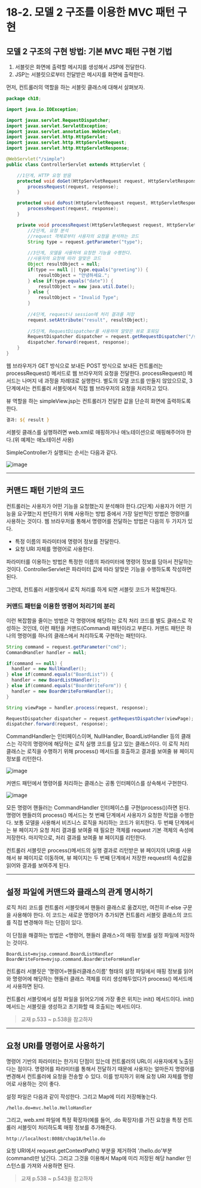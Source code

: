 # 18-2. 모델 2 구조를 이용한 MVC 패턴 구현
## 모델 2 구조의 구현 방법: 기본 MVC 패턴 구현 기법
1. 서블릿은 화면에 출력할 메시지를 생성해서 JSP에 전달한다.
2. JSP는 서블릿으로부터 전달받은 메시지를 화면에 출력한다. 

먼저, 컨트롤러의 역할을 하는 서블릿 클래스에 대해서 살펴보자.
```java
package ch18;

import java.io.IOException;

import javax.servlet.RequestDispatcher;
import javax.servlet.ServletException;
import javax.servlet.annotation.WebServlet;
import javax.servlet.http.HttpServlet;
import javax.servlet.http.HttpServletRequest;
import javax.servlet.http.HttpServletResponse;

@WebServlet("/simple")
public class ControllerServlet extends HttpServlet {

	//1단계, HTTP 요청 받음
	protected void doGet(HttpServletRequest request, HttpServletResponse response) throws ServletException, IOException {
		processRequest(request, response);
	}

	protected void doPost(HttpServletRequest request, HttpServletResponse response) throws ServletException, IOException {
		processRequest(request, response);
	}

	private void processRequest(HttpServletRequest request, HttpServletResponse response) throws ServletException, IOException {
		//2단계, 요청 분석
		//request 객체로부터 사용자의 요청을 분석하는 코드
		String type = request.getParameter("type");
		
		//3단계, 모델을 사용하여 요청한 기능을 수행한다.
		//사용자의 요청에 따라 알맞은 코드
		Object resultObject = null;
		if(type == null || type.equals("greeting")) {
			resultObject = "안녕하세요.";
		} else if(type.equals("date")) {
			resultObject = new java.util.Date();
		} else {
			resultObject = "Invalid Type";
		}
		
		//4단계, request나 session에 처리 결과를 저장
		request.setAttribute("result", resultObject);
		
		//5단계, RequestDispatcher를 사용하여 알맞은 뷰로 포워딩
		RequestDispatcher dispatcher = request.getRequestDispatcher("/simpleView.jsp");
		dispatcher.forward(request, response);
	}
}

```
웹 브라우저가 GET 방식으로 보내든 POST 방식으로 보내든 컨트롤러는 processRequest() 메서드로 웹 브라우저의 요청을 전달한다.
processRequest() 메서드는 나머지 네 과정을 차례대로 실행한다.
별도의 모델 코드를 만들지 않았으므로, 3단계에서는 컨트롤러 서블릿에서 직접 웹 브라우저의 요청을 처리하고 있다.

뷰 역할을 하는 simpleView.jsp는 컨트롤러가 전달한 값을 단순히 화면에 출력하도록 한다.
```jsp
결과: ${ result }
```
서블릿 클래스를 실행하려면 web.xml로 매핑하거나 애노테이션으로 매핑해주어야 한다.(위 예제는 애노테이션 사용)

SimpleController가 실행되는 순서는 다음과 같다.

![image](https://github.com/GYUNGAEEEE/JSP/assets/158580466/6dd83e08-d663-4985-b79f-82b394f1a46c)
***
## 커맨드 패턴 기반의 코드
컨트롤러는 사용자가 어떤 기능을 요청했는지 분석해야 한다.(2단계)
사용자가 어떤 기능을 요구했는지 판단하기 위해 사용하는 방법 중에서 가장 일반적인 방법은 명령어를 사용하는 것이다.
웹 브라우저를 통해서 명령어를 전달하는 방법은 다음의 두 가지가 있다.
- 특정 이름의 파라미터에 명령어 정보를 전달한다.
- 요청 URI 자체를 명령어로 사용한다.

파라미터를 이용하는 방법은 특정한 이름의 파라미터에 명령어 정보를 담아서 전달하는 것이다.
ControllerServlet은 파라미터 값에 따라 알맞은 기능을 수행하도록 작성하면 된다.

그런데, 컨트롤러 서블릿에서 로직 처리를 하게 되면 서블릿 코드가 복잡해진다.
### 커맨드 패턴을 이용한 명령어 처리기의 분리
이런 복잡함을 줄이는 방법은 각 명령어에 해당하는 로직 처리 코드를 별도 클래스로 작성하는 것인데, 
이런 패턴을 커맨드(Command) 패턴이라고 부른다. 
커맨드 패턴은 하나의 명령어를 하나의 클래스에서 처리하도록 구현하는 패턴이다.
```java
String command = request.getParameter("cmd");
CommandHandler handler = null;

if(command == null) {
  handler = new NullHandler();
} else if(command.equals("BoardList")) {
  handler = new BoardListHandler();
} else if(command.equals("BoardWriteForm")) {
  handler = new BoardWriteFormHandler();
}

String viewPage = handler.process(request, response);

RequestDispatcher dispatcher = request.getRequestDispatcher(viewPage);
dispatcher.forward(request, response);
```
CommandHandler는 인터페이스이며, NullHandler, BoardListHandler 등의 클래스는 각각의 명령어에 해당하는 로직 실행 코드를 담고 있는 클래스이다. 
이 로직 처리 클래스는 로직을 수행하기 위해 process() 메서드를 호출하고 결과를 보여줄 뷰 페이지 정보를 리턴한다.

![image](https://github.com/GYUNGAEEEE/JSP/assets/158580466/d01bcbf4-da2e-45fb-a208-f2ec655d5e1e)

커맨드 패턴에서 명령어를 처리하는 클래스는 공통 인터페이스를 상속해서 구현한다.

![image](https://github.com/GYUNGAEEEE/JSP/assets/158580466/5624546f-d3c0-4ba5-8ce2-cb2f260f424a)

모든 명령어 핸들러는 CommandHandler 인터페이스를 구현(process())하면 된다.
명령어 핸들러의 process() 메서드는 첫 번째 단계에서 사용자가 요청한 작업을 수행한다.
보통 모델을 사용해서 비즈니스 로직을 처리하는 코드가 위치한다.
두 번째 단계에서는 뷰 페이지가 요청 처리 결과를 보여줄 때 필요한 객체를 request 기본 객체의 속성에 저장한다. 
마지막으로, 처리 결과를 보여줄 뷰 페이지를 리턴한다.

컨트롤러 서블릿은 process()메서드의 실행 결과로 리턴받은 뷰 페이지의 URI를 사용해서 뷰 페이지로 이동하며, 
뷰 페이지는 두 번째 단계에서 저장한 request의 속성값을 읽어와 결과를 보여주게 된다.
***
## 설정 파일에 커맨드와 클래스의 관계 명시하기
로직 처리 코드를 컨트롤러 서블릿에서 핸들러 클래스로 옮겼지만, 여전히 if-else 구문을 사용해야 한다.
이 코드는 새로운 명령어가 추가되면 컨트롤러 서블릿 클래스의 코드를 직접 변경해야 하는 단점이 있다.

이 단점을 해결하는 방법은 <명령어, 핸들러 클래스>의 매핑 정보를 설정 파일에 저장하는 것이다.
```
BoardList=mvjsp.command.BoardListHandler
BoardWriteForm=mvjsp.command.BoardWriteFormHandler
```
컨트롤러 서블릿은 '명령어=핸들러클래스이름' 형태의 설정 파일에서 매핑 정보를 읽어와 명령어에 해당하는
핸들러 클래스 객체를 미리 생성해두었다가 process() 메서드에서 사용하면 된다.

컨트롤러 서블릿에서 설정 파일을 읽어오기에 가장 좋은 위치는 init() 메서드이다.
init() 메서드는 서블릿을 생성하고 초기화할 때 호출되는 메서드이다.

> 교재 p.533 ~ p.538을 참고하자

***
## 요청 URI를 명령어로 사용하기
명령어 기반의 파라미터는 한가지 단점이 있는데 컨트롤러의 URL이 사용자에게 노출된다는 점이다.
명령어를 파라미터를 통해서 전달하기 때문에 사용자는 얼마든지 명령어를 변경해서 컨트롤러에 요청을 전송할 수 있다.
이를 방지하기 위해 요청 URI 자체를 명령어로 사용하는 것이 좋다.

설정 파일은 다음과 같이 작성한다. 그리고 Map에 미리 저장해놓는다.
```
/hello.do=mvc.hello.HelloHandler
```
그리고, web.xml 파일에 특정 확장자(예를 들어, .do 확장자)를 가진 요청을 특정 컨트롤러 서블릿이 처리하도록 매핑 정보를 추가해준다.
```
http://localhost:8080/chap18/hello.do
```
요청 URI에서 request.getContextPath() 부분을 제거하여 '/hello.do'부분(command)만 남긴다.
그리고 그것을 이용해서 Map에 미리 저장된 해당 handler 인스턴스를 가져와 사용하면 된다.

> 교재 p.538 ~ p.543을 참고하자
